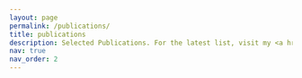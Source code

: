 ```yaml
---
layout: page
permalink: /publications/
title: publications
description: Selected Publications. For the latest list, visit my <a href='https://scholar.google.de/citations?user=Jb7JUOsAAAAJ'>Google Scholar profile</a>.
nav: true
nav_order: 2
---
```


<!-- _pages/publications.md -->

<!-- Bibsearch Feature -->

<!-- {% include bib_search.liquid %} -->

<div class="publications">

<!-- {% bibliography %} -->

</div>
